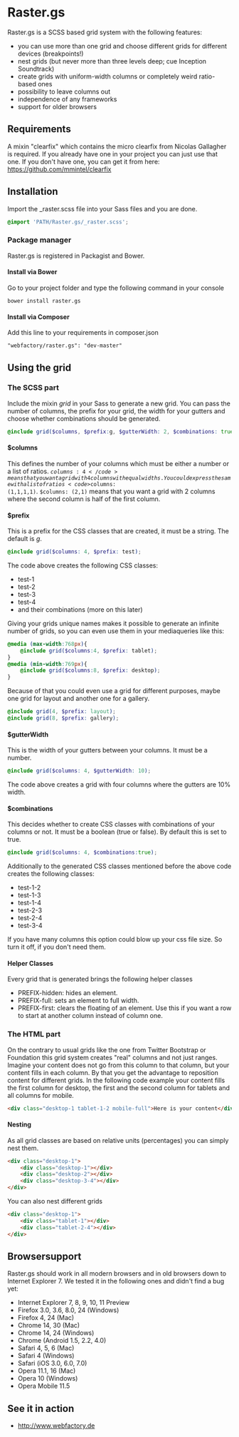 Raster.gs
=========

Raster.gs is a SCSS based grid system with the following features:
* you can use more than one grid and choose different grids for different devices (breakpoints!)
* nest grids (but never more than three levels deep; cue Inception Soundtrack)
* create grids with uniform-width columns or completely weird ratio-based ones
* possibility to leave columns out
* independence of any frameworks
* support for older browsers

## Requirements
A mixin "clearfix" which contains the micro clearfix from Nicolas Gallagher is required. 
If you already have one in your project you can just use that one.
If you don't have one, you can get it from here: https://github.com/mmintel/clearfix

## Installation

Import the _raster.scss file into your Sass files and you are done.
```SCSS
@import 'PATH/Raster.gs/_raster.scss';
```

### Package manager
Raster.gs is registered in Packagist and Bower.
#### Install via Bower
Go to your project folder and type the following command in your console
```
bower install raster.gs

```

#### Install via Composer
Add this line to your requirements in composer.json
```
"webfactory/raster.gs": "dev-master"
```

## Using the grid
### The SCSS part
Include the mixin _grid_ in your Sass to generate a new grid. You can pass the number of columns, the prefix for your grid, the width for your gutters and choose whether combinations should be generated.
```SCSS
@include grid($columns, $prefix:g, $gutterWidth: 2, $combinations: true);
```

#### $columns
This defines the number of your columns which must be either a number or a list of ratios. 
<code>$columns: 4</code> means that you want a grid with 4 columns with equal widths. You could express the same with a list of ratios <code>$columns: (1,1,1,1)</code>.
<code>$columns: (2,1)</code> means that you want a grid with 2 columns where the second column is half of the first column.

#### $prefix
This is a prefix for the CSS classes that are created, it must be a string. The default is _g_.
```SCSS
@include grid($columns: 4, $prefix: test);
```
The code above creates the following CSS classes:
* test-1
* test-2
* test-3
* test-4
* and their combinations (more on this later)

Giving your grids unique names makes it possible to generate an infinite number of grids, so you can even use them in your mediaqueries like this:
```SCSS
@media (max-width:768px){
    @include grid($columns:4, $prefix: tablet);
}
@media (min-width:769px){
    @include grid($columns:8, $prefix: desktop);
}
```
Because of that you could even use a grid for different purposes, maybe one grid for layout and another one for a gallery.
```SCSS
@include grid(4, $prefix: layout);
@include grid(8, $prefix: gallery);
```

#### $gutterWidth
This is the width of your gutters between your columns. It must be a number.
```SCSS
@include grid($columns: 4, $gutterWidth: 10);
```
The code above creates a grid with four columns where the gutters are 10% width.

#### $combinations
This decides whether to create CSS classes with combinations of your columns or not. It must be a boolean (true or false). By default this is set to true.
```SCSS
@include grid($columns: 4, $combinations:true);
```
Additionally to the generated CSS classes mentioned before the above code creates the following classes:
* test-1-2
* test-1-3
* test-1-4
* test-2-3
* test-2-4
* test-3-4

If you have many columns this option could blow up your css file size. So turn it off, if you don't need them.

#### Helper Classes
Every grid that is generated brings the following helper classes
* PREFIX-hidden: hides an element.
* PREFIX-full: sets an element to full width.
* PREFIX-first: clears the floating of an element. Use this if you want a row to start at another column instead of column one.

### The HTML part
On the contrary to usual grids like the one from Twitter Bootstrap or Foundation this grid system creates "real" columns and not just ranges. Imagine your content does not go from this column to that column, but your content fills in each column. By that you get the advantage to reposition content for different grids. In the following code example your content fills the first column for desktop, the first and the second column for tablets and all columns for mobile.
```HTML
<div class="desktop-1 tablet-1-2 mobile-full">Here is your content</div>
```

#### Nesting
As all grid classes are based on relative units (percentages) you can simply nest them.
```HTML
<div class="desktop-1">
    <div class="desktop-1"></div>
    <div class="desktop-2"></div>
    <div class="desktop-3-4"></div>
</div>
```
You can also nest different grids
```HTML
<div class="desktop-1">
    <div class="tablet-1"></div>
    <div class="tablet-2-4"></div>
</div>
```

## Browsersupport
Raster.gs should work  in all modern browsers and in old browsers down to Internet Explorer 7.
We tested it in the following ones and didn't find a bug yet:
* Internet Explorer 7, 8, 9, 10, 11 Preview
* Firefox 3.0, 3.6, 8.0, 24 (Windows)
* Firefox 4, 24 (Mac)
* Chrome 14, 30 (Mac)
* Chrome 14, 24 (Windows)
* Chrome (Android 1.5, 2.2, 4.0)
* Safari 4, 5, 6 (Mac)
* Safari 4 (Windows)
* Safari (iOS 3.0, 6.0, 7.0)
* Opera 11.1, 16 (Mac)
* Opera 10 (Windows)
* Opera Mobile 11.5

## See it in action
* http://www.webfactory.de
